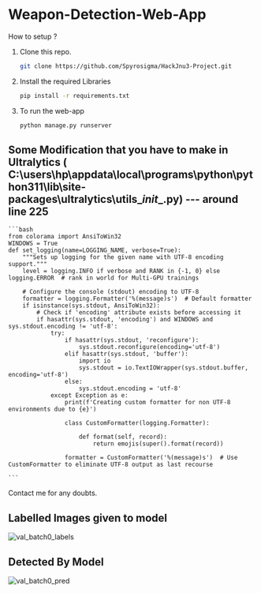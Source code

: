 # Weapon-Detection-Web-App
How to setup ?
1) Clone this repo.
    ```bash
    git clone https://github.com/Spyrosigma/HackJnu3-Project.git
3) Install the required Libraries
    ```bash
    pip install -r requirements.txt
    ```
4) To run the web-app
    ```bash
    python manage.py runserver
    ```

## Some Modification that you have to make in Ultralytics  ( C:\users\hp\appdata\local\programs\python\python311\lib\site-packages\ultralytics\utils\__init__.py) --- around line 225
    ```bash
    from colorama import AnsiToWin32
    WINDOWS = True
    def set_logging(name=LOGGING_NAME, verbose=True):
        """Sets up logging for the given name with UTF-8 encoding support."""
        level = logging.INFO if verbose and RANK in {-1, 0} else logging.ERROR  # rank in world for Multi-GPU trainings
    
        # Configure the console (stdout) encoding to UTF-8
        formatter = logging.Formatter('%(message)s')  # Default formatter
        if isinstance(sys.stdout, AnsiToWin32):
            # Check if 'encoding' attribute exists before accessing it
            if hasattr(sys.stdout, 'encoding') and WINDOWS and sys.stdout.encoding != 'utf-8':
                try:
                    if hasattr(sys.stdout, 'reconfigure'):
                        sys.stdout.reconfigure(encoding='utf-8')
                    elif hasattr(sys.stdout, 'buffer'):
                        import io
                        sys.stdout = io.TextIOWrapper(sys.stdout.buffer, encoding='utf-8')
                    else:
                        sys.stdout.encoding = 'utf-8'
                except Exception as e:
                    print(f'Creating custom formatter for non UTF-8 environments due to {e}')
    
                    class CustomFormatter(logging.Formatter):
    
                        def format(self, record):
                            return emojis(super().format(record))
    
                    formatter = CustomFormatter('%(message)s')  # Use CustomFormatter to eliminate UTF-8 output as last recourse

    ```


Contact me for any doubts.


## Labelled Images given to model
![val_batch0_labels](https://github.com/Spyrosigma/HackJnu3-Project/assets/111422209/ca6afd4d-9639-463c-9c73-6f0e5428686b)

## Detected By Model
![val_batch0_pred](https://github.com/Spyrosigma/HackJnu3-Project/assets/111422209/f87aba9c-ec3f-4db0-8d9c-a0e3ac900941)


